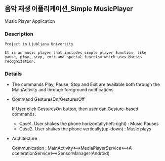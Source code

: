 ## 음악 재생 어플리케이션_Simple MusicPlayer
Music Player Application


### Description

>
    
    Project in Ljubljana University
    
    It is an music player that includes simple player function, like pause, play, stop, exit and special function which uses Motion recognization.
    
    
   
### Details

+ The commands Play, Pause, Stop and Exit are available both through the MainActivity
and through foreground notifications

+ Command GesturesOn/GesturesOff

  If User click GesturesOn button, then user can Gesture-based commands.
  
    + Case1. User shakes the phone horizontally(left-right) : Music Pauses
    + Case2. User shakes the phone vertically(up-down) : Music plays
    
+ Architecture

  Communication : MainActivity​<==>​MediaPlayerService​<==>A​ ccelerationService​<=​=​>​SensorManager​(Android)
